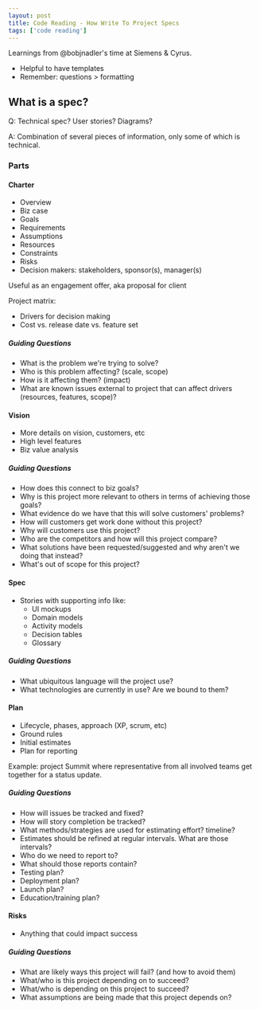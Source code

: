 ```yaml
---
layout: post
title: Code Reading - How Write To Project Specs
tags: ['code reading']
---
```


Learnings from @bobjnadler's time at Siemens & Cyrus.

- Helpful to have templates
- Remember: questions > formatting

## What is a spec?

Q: Technical spec? User stories? Diagrams?

A: Combination of several pieces of information, only some of which is technical.

### Parts

#### Charter

- Overview
- Biz case
- Goals
- Requirements
- Assumptions
- Resources
- Constraints
- Risks
- Decision makers: stakeholders, sponsor(s), manager(s)

Useful as an engagement offer, aka proposal for client

Project matrix:  
- Drivers for decision making
- Cost vs. release date vs. feature set

##### Guiding Questions

- What is the problem we're trying to solve?
- Who is this problem affecting? (scale, scope)
- How is it affecting them? (impact)
- What are known issues external to project that can affect drivers (resources, features, scope)?

#### Vision

- More details on vision, customers, etc
- High level features
- Biz value analysis

##### Guiding Questions

- How does this connect to biz goals?
- Why is this project more relevant to others in terms of achieving those goals?
- What evidence do we have that this will solve customers' problems?
- How will customers get work done without this project?
- Why will customers use this project?
- Who are the competitors and how will this project compare?
- What solutions have been requested/suggested and why aren't we doing that instead?
- What's out of scope for this project?

#### Spec

- Stories with supporting info like:
  - UI mockups
  - Domain models
  - Activity models
  - Decision tables
  - Glossary

##### Guiding Questions

- What ubiquitous language will the project use?
- What technologies are currently in use? Are we bound to them?

#### Plan

- Lifecycle, phases, approach (XP, scrum, etc)
- Ground rules
- Initial estimates
- Plan for reporting

Example: project Summit where representative from all involved teams get together for a status update.

##### Guiding Questions

- How will issues be tracked and fixed?
- How will story completion be tracked?
- What methods/strategies are used for estimating effort? timeline?
- Estimates should be refined at regular intervals. What are those intervals?
- Who do we need to report to?
- What should those reports contain?
- Testing plan?
- Deployment plan?
- Launch plan?
- Education/training plan?

#### Risks

- Anything that could impact success

##### Guiding Questions

- What are likely ways this project will fail? (and how to avoid them)
- What/who is this project depending on to succeed?
- What/who is depending on this project to succeed?
- What assumptions are being made that this project depends on?
